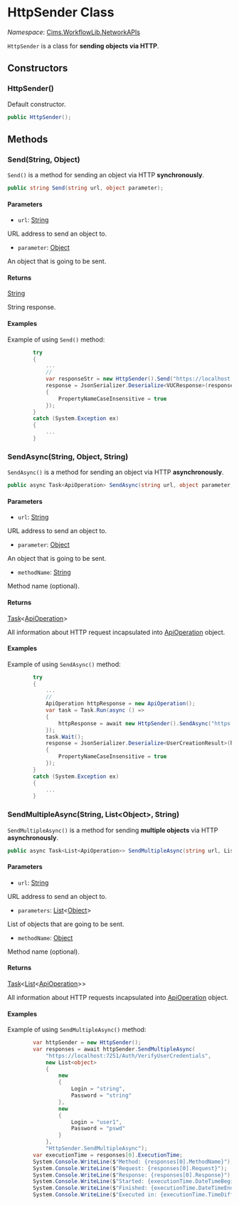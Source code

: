 # HttpSender Class

*Namespace*: [Cims.WorkflowLib.NetworkAPIs](Cims.WorkflowLib.NetworkAPIs.md)

`HttpSender` is a class for **sending objects via HTTP**.

## Constructors 

### HttpSender()

Default constructor.

```C#
public HttpSender();
```

## Methods

### Send(String, Object)

`Send()` is a method for sending an object via HTTP **synchronously**.

```C#
public string Send(string url, object parameter);
```

#### Parameters 

- `url`: [String](https://learn.microsoft.com/en-us/dotnet/api/system.string)

URL address to send an object to.

- `parameter`: [Object](https://learn.microsoft.com/en-us/dotnet/api/system.object)

An object that is going to be sent.

#### Returns 

[String](https://learn.microsoft.com/en-us/dotnet/api/system.string)

String response.

#### Examples 

Example of using `Send()` method: 
```C#
        try
        {
            ...
            // 
            var responseStr = new HttpSender().Send("https://localhost:7251/Auth/VerifyUserCredentials", request);
            response = JsonSerializer.Deserialize<VUCResponse>(responseStr, new JsonSerializerOptions
            {
                PropertyNameCaseInsensitive = true
            });
        }
        catch (System.Exception ex)
        {
            ...
        }
```

### SendAsync(String, Object, String)

`SendAsync()` is a method for sending an object via HTTP **asynchronously**.

```C#
public async Task<ApiOperation> SendAsync(string url, object parameter, string methodName = "");
```

#### Parameters 

- `url`: [String](https://learn.microsoft.com/en-us/dotnet/api/system.string)

URL address to send an object to.

- `parameter`: [Object](https://learn.microsoft.com/en-us/dotnet/api/system.object)

An object that is going to be sent.

- `methodName`: [String](https://learn.microsoft.com/en-us/dotnet/api/system.string)

Method name (optional).

#### Returns 

[Task](https://learn.microsoft.com/en-us/dotnet/api/system.threading.tasks.task-1)<[ApiOperation](../Models/Network/ApiOperation.md)>

All information about HTTP request incapsulated into [ApiOperation](../Models/Network/ApiOperation.md) object.

#### Examples

Example of using `SendAsync()` method: 
```C#
        try
        {
            ...
            // 
            ApiOperation httpResponse = new ApiOperation();
            var task = Task.Run(async () => 
            {
                httpResponse = await new HttpSender().SendAsync("https://localhost:7251/Auth/AddUser", request, "Auth/AddUser");
            });
            task.Wait();
            response = JsonSerializer.Deserialize<UserCreationResult>(httpResponse.Response, new JsonSerializerOptions
            {
                PropertyNameCaseInsensitive = true
            });
        }
        catch (System.Exception ex)
        {
            ...
        }
```

### SendMultipleAsync(String, List\<Object\>, String)

`SendMultipleAsync()` is a method for sending **multiple objects** via HTTP **asynchronously**.

```C#
public async Task<List<ApiOperation>> SendMultipleAsync(string url, List<object> parameters, string methodName = "");
```

#### Parameters 

- `url`: [String](https://learn.microsoft.com/en-us/dotnet/api/system.string)

URL address to send an object to.

- `parameters`: [List](https://learn.microsoft.com/en-us/dotnet/api/system.collections.generic.list-1)<[Object](https://learn.microsoft.com/en-us/dotnet/api/system.object)>

List of objects that are going to be sent.

- `methodName`: [Object](https://learn.microsoft.com/en-us/dotnet/api/system.object)

Method name (optional).

#### Returns 

[Task](https://learn.microsoft.com/en-us/dotnet/api/system.threading.tasks.task-1)<[List](https://learn.microsoft.com/en-us/dotnet/api/system.collections.generic.list-1)\<[ApiOperation](../Models/Network/ApiOperation.md)>>

All information about HTTP requests incapsulated into [ApiOperation](../Models/Network/ApiOperation.md) object.

#### Examples

Example of using `SendMultipleAsync()` method: 
```C#
        var httpSender = new HttpSender();
        var responses = await httpSender.SendMultipleAsync(
            "https://localhost:7251/Auth/VerifyUserCredentials", 
            new List<object>
            {
                new
                {
                    Login = "string",
                    Password = "string"
                },
                new
                {
                    Login = "user1",
                    Password = "pswd"
                }
            },
            "HttpSender.SendMultipleAsync");
        var executionTime = responses[0].ExecutionTime;
        System.Console.WriteLine($"Method: {responses[0].MethodName}");
        System.Console.WriteLine($"Request: {responses[0].Request}");
        System.Console.WriteLine($"Response: {responses[0].Response}");
        System.Console.WriteLine($"Started: {executionTime.DateTimeBegin}");
        System.Console.WriteLine($"Finished: {executionTime.DateTimeEnd}");
        System.Console.WriteLine($"Executed in: {executionTime.TimeDifference.Seconds}:{executionTime.TimeDifference.Milliseconds}");
```

